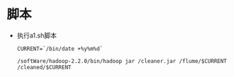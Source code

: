 # 脚本

* 执行a1.sh脚本

      CURRENT=`/bin/date +%y%m%d`

      /softWare/hadoop-2.2.0/bin/hadoop jar /cleaner.jar /flume/$CURRENT /cleaned/$CURRENT
